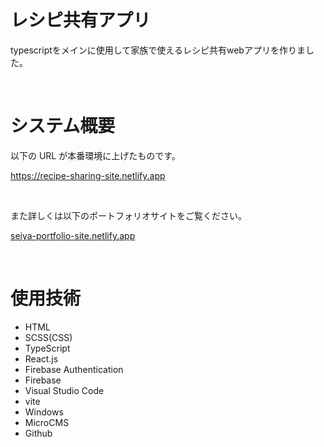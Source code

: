 # レシピ共有アプリ

typescriptをメインに使用して家族で使えるレシピ共有webアプリを作りました。

<br>

# システム概要

以下の URL が本番環境に上げたものです。

https://recipe-sharing-site.netlify.app

<br>

また詳しくは以下のポートフォリオサイトをご覧ください。

[seiya-portfolio-site.netlify.app](https://seiya-portfolio-site.netlify.app)

<br>

# 使用技術

- HTML
- SCSS(CSS)
- TypeScript
- React.js
- Firebase Authentication
- Firebase
- Visual Studio Code
- vite
- Windows
- MicroCMS
- Github
